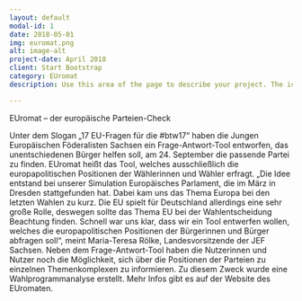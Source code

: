 ```yaml
---
layout: default
modal-id: 1
date: 2018-05-01
img: euromat.png
alt: image-alt
project-date: April 2018
client: Start Bootstrap
category: EUromat
description: Use this area of the page to describe your project. The icon above is part of a free icon set by <a href="https://sellfy.com/p/8Q9P/jV3VZ/">Flat Icons</a>. On their website, you can download their free set with 16 icons, or you can purchase the entire set with 146 icons for only $12!

---
```


EUromat – der europäische Parteien-Check

Unter dem Slogan „17 EU-Fragen für die #btw17“ haben die Jungen Europäischen Föderalisten Sachsen ein Frage-Antwort-Tool entworfen, das unentschiedenen Bürger helfen soll, am 24. September die passende Partei zu finden. EUromat heißt das Tool, welches ausschließlich die europapolitischen Positionen der Wählerinnen und Wähler erfragt. „Die Idee entstand bei unserer Simulation Europäisches Parlament, die im März in Dresden stattgefunden hat. Dabei kam uns das Thema Europa bei den letzten Wahlen zu kurz. Die EU spielt für Deutschland allerdings eine sehr große Rolle, deswegen sollte das Thema EU bei der Wahlentscheidung Beachtung finden. Schnell war uns klar, dass wir ein Tool entwerfen wollen, welches die europapolitischen Positionen der Bürgerinnen und Bürger abfragen soll“, meint Maria-Teresa Rölke, Landesvorsitzende der JEF Sachsen. Neben dem Frage-Antwort-Tool haben die Nutzerinnen und Nutzer noch die Möglichkeit, sich über die Positionen der Parteien zu einzelnen Themenkomplexen zu informieren. Zu diesem Zweck wurde eine Wahlprogrammanalyse erstellt. Mehr Infos gibt es auf der Website des EUromaten.